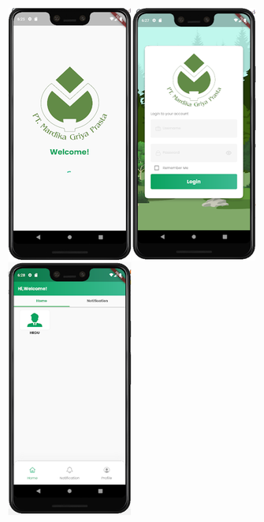 <img src="gambar/mgp1.png" alt="Mockup" width="249" height="512">
<img src="gambar/mgp2.png" alt="Mockup" width="249" height="512">
<img src="gambar/mgp3.png" alt="Mockup" width="249" height="512">
